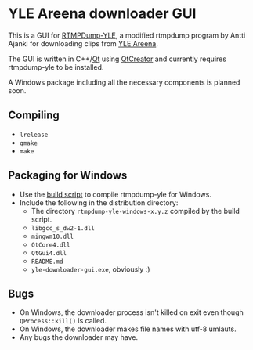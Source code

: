 # YLE Areena downloader GUI #

This is a GUI for [RTMPDump-YLE](http://users.tkk.fi/~aajanki/rtmpdump-yle/index-en.html), a modified rtmpdump program by Antti Ajanki for downloading clips from [YLE Areena](http://areena.yle.fi/).

The GUI is written in C++/[Qt](http://qt.nokia.com/) using [QtCreator](http://qt.nokia.com/products/developer-tools/) and currently requires rtmpdump-yle to be installed.

A Windows package including all the necessary components is planned soon.


## Compiling ##

- `lrelease`
- `qmake`
- `make`

## Packaging for Windows ##

- Use the [build script](https://github.com/mpartel/rtmpdump-yle-windows) to compile rtmpdump-yle for Windows.
- Include the following in the distribution directory:
  - The directory `rtmpdump-yle-windows-x.y.z` compiled by the build script.
  - `libgcc_s_dw2-1.dll`
  - `mingwm10.dll`
  - `QtCore4.dll`
  - `QtGui4.dll`
  - `README.md`
  - `yle-downloader-gui.exe`, obviously :)

## Bugs ##

- On Windows, the downloader process isn't killed on exit even though `QProcess::kill()` is called.
- On Windows, the downloader makes file names with utf-8 umlauts.
- Any bugs the downloader may have.
